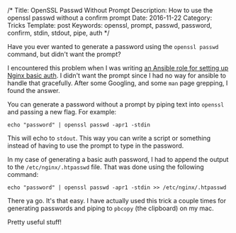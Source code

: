 /*
Title: OpenSSL Passwd Without Prompt
Description: How to use the openssl passwd without a confirm prompt
Date: 2016-11-22
Category: Tricks
Template: post
Keywords: openssl, prompt, passwd, password, confirm, stdin, stdout, pipe, auth
*/

Have you ever wanted to generate a password using the `openssl passwd` command, but didn't want the prompt?

I encountered this problem when I was writing [an Ansible role for setting up Nginx basic auth](https://github.com/invokemedia/ansible-basicauth-nginx). I didn't want the prompt since I had no way for ansible to handle that gracefully. After some Googling, and some `man` page grepping, I found the answer.

You can generate a password without a prompt by piping text into `openssl` and passing a new flag. For example:

```
echo "password" | openssl passwd -apr1 -stdin
```

This will echo to `stdout`. This way you can write a script or something instead of having to use the prompt to type in the password.

In my case of generating a basic auth password, I had to append the output to the `/etc/nginx/.htpasswd` file. That was done using the following command:

```
echo "password" | openssl passwd -apr1 -stdin >> /etc/nginx/.htpasswd
```

There ya go. It's that easy. I have actually used this trick a couple times for generating passwords and piping to `pbcopy` (the clipboard) on my mac.

Pretty useful stuff!
